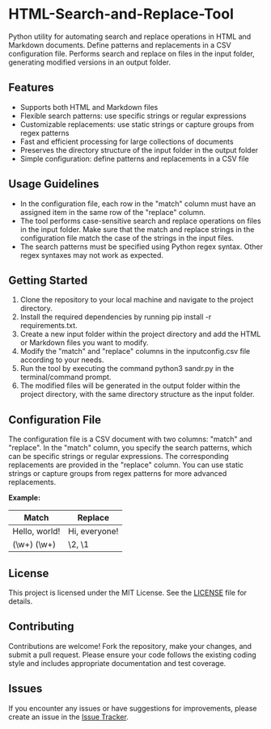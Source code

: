 # HTML-Search-and-Replace-Tool
Python utility for automating search and replace operations in HTML and Markdown documents. Define patterns and replacements in a CSV configuration file. Performs search and replace on files in the input folder, generating modified versions in an output folder.


## Features

- Supports both HTML and Markdown files
- Flexible search patterns: use specific strings or regular expressions
- Customizable replacements: use static strings or capture groups from regex patterns
- Fast and efficient processing for large collections of documents
- Preserves the directory structure of the input folder in the output folder
- Simple configuration: define patterns and replacements in a CSV file

## Usage Guidelines

- In the configuration file, each row in the "match" column must have an assigned item in the same row of the "replace" column.
- The tool performs case-sensitive search and replace operations on files in the input folder. Make sure that the match and replace strings in the configuration file match the case of the strings in the input files.
- The search patterns must be specified using Python regex syntax. Other regex syntaxes may not work as expected.

## Getting Started

1. Clone the repository to your local machine and navigate to the project directory.
2. Install the required dependencies by running pip install -r requirements.txt.
3. Create a new input folder within the project directory and add the HTML or Markdown files you want to modify.
4. Modify the "match" and "replace" columns in the inputconfig.csv file according to your needs.
5. Run the tool by executing the command python3 sandr.py in the terminal/command prompt.
6. The modified files will be generated in the output folder within the project directory, with the same directory structure as the input folder.

## Configuration File

The configuration file is a CSV document with two columns: "match" and "replace". In the "match" column, you specify the search patterns, which can be specific strings or regular expressions. The corresponding replacements are provided in the "replace" column. You can use static strings or capture groups from regex patterns for more advanced replacements.

**Example:**

| Match         | Replace       |
| ------------- | ------------- |
| Hello, world! | Hi, everyone! |
| (\\w+) (\\w+) | \\2, \\1      |

## License

This project is licensed under the MIT License. See the [LICENSE](LICENSE) file for details.

## Contributing

Contributions are welcome! Fork the repository, make your changes, and submit a pull request. Please ensure your code follows the existing coding style and includes appropriate documentation and test coverage.

## Issues

If you encounter any issues or have suggestions for improvements, please create an issue in the [Issue Tracker](https://github.com/yourusername/yourrepository/issues).
